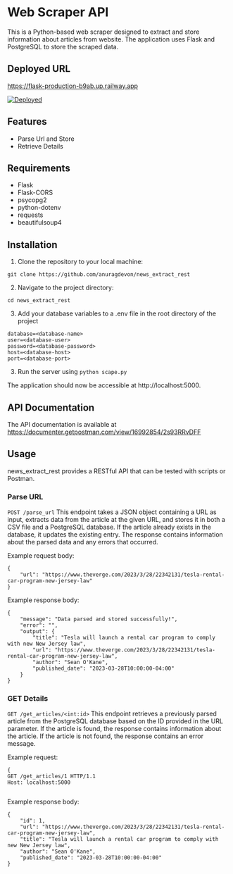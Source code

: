 # Web Scraper API

This is a Python-based web scraper designed to extract and store information about articles from website. The application uses Flask and PostgreSQL to store the scraped data.

## Deployed URL
https://flask-production-b9ab.up.railway.app

[![Deployed](https://img.shields.io/badge/deployed-yes-brightgreen)](https://your-application-url.com)

## Features

- Parse Url and Store
- Retrieve Details

## Requirements

- Flask
- Flask-CORS
- psycopg2
- python-dotenv
- requests
- beautifulsoup4

## Installation

1. Clone the repository to your local machine:

```
git clone https://github.com/anuragdevon/news_extract_rest
```


2. Navigate to the project directory:


```
cd news_extract_rest
```

3. Add your database variables to a .env file in the root directory of the project

```
database=<database-name>
user=<database-user>
password=<database-password>
host=<database-host>
port=<database-port>
```

3. Run the server using `python scape.py`


The application should now be accessible at http://localhost:5000.

## API Documentation

The API documentation is available at https://documenter.getpostman.com/view/16992854/2s93RRvDFF


## Usage
news_extract_rest provides a RESTful API that can be tested with scripts or Postman.

### Parse URL
`POST /parse_url`
This endpoint takes a JSON object containing a URL as input, extracts data from the article at the given URL, and stores it in both a CSV file and a PostgreSQL database. If the article already exists in the database, it updates the existing entry. The response contains information about the parsed data and any errors that occurred.

Example request body:
```
{
    "url": "https://www.theverge.com/2023/3/28/22342131/tesla-rental-car-program-new-jersey-law"
}

```

Example response body:
```
{
    "message": "Data parsed and stored successfully!",
    "error": "",
    "output": {
        "title": "Tesla will launch a rental car program to comply with new New Jersey law",
        "url": "https://www.theverge.com/2023/3/28/22342131/tesla-rental-car-program-new-jersey-law",
        "author": "Sean O'Kane",
        "published_date": "2023-03-28T10:00:00-04:00"
    }
}
```


### GET Details
`GET /get_articles/<int:id>`
This endpoint retrieves a previously parsed article from the PostgreSQL database based on the ID provided in the URL parameter. If the article is found, the response contains information about the article. If the article is not found, the response contains an error message.

Example request:
```
{
GET /get_articles/1 HTTP/1.1
Host: localhost:5000


```

Example response body:
```
{
    "id": 1,
    "url": "https://www.theverge.com/2023/3/28/22342131/tesla-rental-car-program-new-jersey-law",
    "title": "Tesla will launch a rental car program to comply with new New Jersey law",
    "author": "Sean O'Kane",
    "published_date": "2023-03-28T10:00:00-04:00"
}

```